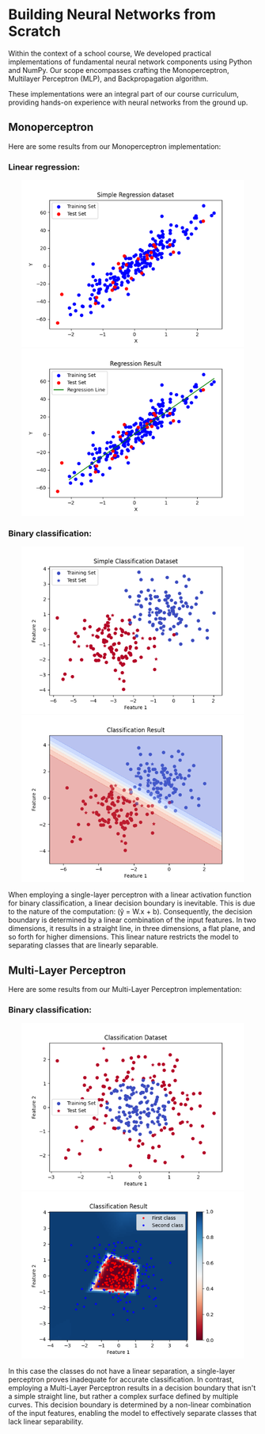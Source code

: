 # Building Neural Networks from Scratch

Within the context of a school course, We developed practical implementations of fundamental neural network components using Python and NumPy. Our scope encompasses crafting the Monoperceptron, Multilayer Perceptron (MLP), and Backpropagation algorithm.

These implementations were an integral part of our course curriculum, providing hands-on experience with neural networks from the ground up.

## Monoperceptron
Here are some results from our Monoperceptron implementation:

### **Linear regression:**
<div align="center">
<img src = "./outputs/reg_dataset.png" width=450 />
<img src = "./outputs/reg_result.png" width=450 />
</div>

### **Binary classification:**

<div align="center">
<img src = "./outputs/classification_dataset.png" width=450 />
<img src = "./outputs/classification_result.png" width=450 />
</div>

When employing a single-layer perceptron with a linear activation function for binary classification, a linear decision boundary is inevitable. This is due to the nature of the computation: \(ŷ = W.x + b\). Consequently, the decision boundary is determined by a linear combination of the input features. In two dimensions, it results in a straight line, in three dimensions, a flat plane, and so forth for higher dimensions. This linear nature restricts the model to separating classes that are linearly separable.
## Multi-Layer Perceptron
Here are some results from our Multi-Layer Perceptron implementation:

### **Binary classification:**

<div align="center">
<img src = "./outputs/complex_classification_dataset.png" width=450 />
<img src = "./outputs/complex_classification_result.png" width=450 />
</div>

In this case the classes do not have a linear separation, a single-layer perceptron proves inadequate for accurate classification. In contrast, employing a Multi-Layer Perceptron results in a decision boundary that isn't a simple straight line, but rather a complex surface defined by multiple curves. This decision boundary is determined by a non-linear combination of the input features, enabling the model to effectively separate classes that lack linear separability.